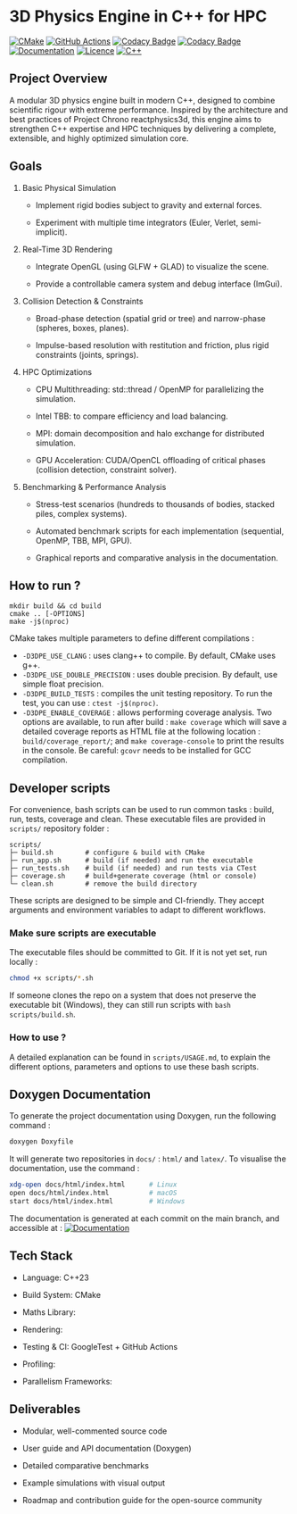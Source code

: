 # 3D Physics Engine in C++ for HPC

[![CMake](https://img.shields.io/badge/CMake-3.22.1-064f8d?logo=cmake)](https://cmake.org/)
[![GitHub Actions](https://img.shields.io/github/actions/workflow/status/tomlaclavere/3DPhysicsEngine/ci.yml?branch=main&logo=githubactions)](https://github.com/tomlaclavere/3DPhysicsEngine/actions)
[![Codacy Badge](https://app.codacy.com/project/badge/Grade/deef48eb6ab64d118def430438d08f0c)](https://app.codacy.com/gh/TomLaclavere/3DPhysicsEngine/dashboard?utm_source=gh&utm_medium=referral&utm_content=&utm_campaign=Badge_grade)
[![Codacy Badge](https://app.codacy.com/project/badge/Coverage/deef48eb6ab64d118def430438d08f0c)](https://app.codacy.com/gh/TomLaclavere/3DPhysicsEngine/dashboard?utm_source=gh&utm_medium=referral&utm_content=&utm_campaign=Badge_coverage)
[![Documentation](https://img.shields.io/badge/docs-doxygen-blue?logo=readthedocs)](https://tomlaclavere.github.io/3DPhysicsEngine/)
[![Licence](https://img.shields.io/badge/license-MIT-green)](LICENSE)
[![C++](https://img.shields.io/badge/C++-23-blue?logo=c%2B%2B)](https://isocpp.org/)

## Project Overview
A modular 3D physics engine built in modern C++, designed to combine scientific rigour with extreme performance. Inspired by the architecture and best practices of Project Chrono reactphysics3d, this engine aims to strengthen C++ expertise and HPC techniques by delivering a complete, extensible, and highly optimized simulation core.

## Goals

1. Basic Physical Simulation

   - Implement rigid bodies subject to gravity and external forces.

   - Experiment with multiple time integrators (Euler, Verlet, semi-implicit).

2. Real-Time 3D Rendering

    - Integrate OpenGL (using GLFW + GLAD) to visualize the scene.

    - Provide a controllable camera system and debug interface (ImGui).

3. Collision Detection & Constraints

    - Broad-phase detection (spatial grid or tree) and narrow-phase (spheres, boxes, planes).

    - Impulse-based resolution with restitution and friction, plus rigid constraints (joints, springs).

4. HPC Optimizations

    - CPU Multithreading: std::thread / OpenMP for parallelizing the simulation.

    - Intel TBB: to compare efficiency and load balancing.

    - MPI: domain decomposition and halo exchange for distributed simulation.

    - GPU Acceleration: CUDA/OpenCL offloading of critical phases (collision detection, constraint solver).

5. Benchmarking & Performance Analysis

    - Stress-test scenarios (hundreds to thousands of bodies, stacked piles, complex systems).

    - Automated benchmark scripts for each implementation (sequential, OpenMP, TBB, MPI, GPU).

    - Graphical reports and comparative analysis in the documentation.

## How to run ?

```
mkdir build && cd build
cmake .. [-OPTIONS]
make -j$(nproc)
```

CMake takes multiple parameters to define different compilations :
- `-D3DPE_USE_CLANG` : uses clang++ to compile. By default, CMake uses g++.
- `-D3DPE_USE_DOUBLE_PRECISION` : uses double precision. By default, use simple float precision.
- `-D3DPE_BUILD_TESTS` : compiles the unit testing repository. To run the test, you can use : `ctest -j$(nproc)`.
- `-D3DPE_ENABLE_COVERAGE` : allows performing coverage analysis. Two options are available, to run after build : `make coverage` which will save a detailed coverage reports as HTML file at the following location : `build/coverage_report/`; and `make coverage-console` to print the results in the console. Be careful: `gcovr` needs to be installed for GCC compilation.

## Developer scripts

For convenience, bash scripts can be used to run common tasks : build, run, tests, coverage and clean. These executable files are provided in `scripts/` repository folder :

```
scripts/
├─ build.sh        # configure & build with CMake
├─ run_app.sh      # build (if needed) and run the executable
├─ run_tests.sh    # build (if needed) and run tests via CTest
├─ coverage.sh     # build+generate coverage (html or console)
└─ clean.sh        # remove the build directory
```

These scripts are designed to be simple and CI-friendly. They accept arguments and environment variables to adapt to different workflows.

### Make sure scripts are executable
The executable files should be committed to Git. If it is not yet set, run locally : 

```bash
chmod +x scripts/*.sh
```
If someone clones the repo on a system that does not preserve the executable bit (Windows), they can still run scripts with `bash scripts/build.sh`.

### How to use ?

A detailed explanation can be found in `scripts/USAGE.md`, to explain the different options, parameters and options to use these bash scripts.

## Doxygen Documentation

To generate the project documentation using Doxygen, run the following command :
```bash
doxygen Doxyfile
```

It will generate two repositories in `docs/` : `html/` and `latex/`. To visualise the documentation, use the command : 
```bash
xdg-open docs/html/index.html      # Linux
open docs/html/index.html          # macOS
start docs/html/index.html         # Windows
```

The documentation is generated at each commit on the main branch, and accessible at : [![Documentation](https://img.shields.io/badge/docs-online-brightgreen)](https://tomlaclavere.github.io/3DPhysicsEngine/)


## Tech Stack

- Language: C++23

- Build System: CMake

- Maths Library: 

- Rendering: 

- Testing & CI: GoogleTest + GitHub Actions

- Profiling: 

- Parallelism Frameworks: 

## Deliverables

- Modular, well-commented source code

- User guide and API documentation (Doxygen)

- Detailed comparative benchmarks

- Example simulations with visual output

- Roadmap and contribution guide for the open-source community

